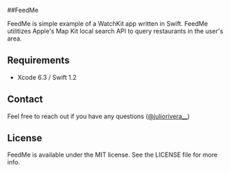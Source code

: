 ##FeedMe

FeedMe is simple example of a WatchKit app written in Swift. FeedMe utilitizes Apple's Map Kit local search API to query restaurants in the user's area. 

## Requirements

- Xcode 6.3 / Swift 1.2

## Contact

Feel free to reach out if you have any questions ([@juliorivera__](https://twitter.com/juliorivera__))

## License

FeedMe is available under the MIT license. See the LICENSE file for more info.